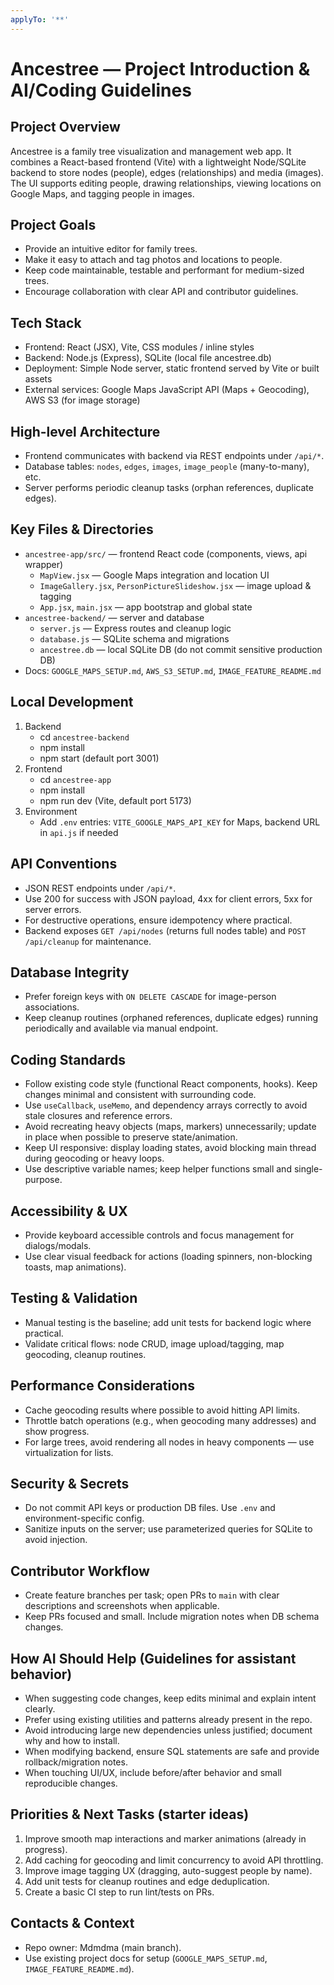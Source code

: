 ```yaml
---
applyTo: '**'
---
```

# Ancestree — Project Introduction & AI/Coding Guidelines

## Project Overview
Ancestree is a family tree visualization and management web app. It combines a React-based frontend (Vite) with a lightweight Node/SQLite backend to store nodes (people), edges (relationships) and media (images). The UI supports editing people, drawing relationships, viewing locations on Google Maps, and tagging people in images.

## Project Goals
- Provide an intuitive editor for family trees.
- Make it easy to attach and tag photos and locations to people.
- Keep code maintainable, testable and performant for medium-sized trees.
- Encourage collaboration with clear API and contributor guidelines.

## Tech Stack
- Frontend: React (JSX), Vite, CSS modules / inline styles
- Backend: Node.js (Express), SQLite (local file ancestree.db)
- Deployment: Simple Node server, static frontend served by Vite or built assets
- External services: Google Maps JavaScript API (Maps + Geocoding), AWS S3 (for image storage)

## High-level Architecture
- Frontend communicates with backend via REST endpoints under `/api/*`.
- Database tables: `nodes`, `edges`, `images`, `image_people` (many-to-many), etc.
- Server performs periodic cleanup tasks (orphan references, duplicate edges).

## Key Files & Directories
- `ancestree-app/src/` — frontend React code (components, views, api wrapper)
  - `MapView.jsx` — Google Maps integration and location UI
  - `ImageGallery.jsx`, `PersonPictureSlideshow.jsx` — image upload & tagging
  - `App.jsx`, `main.jsx` — app bootstrap and global state
- `ancestree-backend/` — server and database
  - `server.js` — Express routes and cleanup logic
  - `database.js` — SQLite schema and migrations
  - `ancestree.db` — local SQLite DB (do not commit sensitive production DB)
- Docs: `GOOGLE_MAPS_SETUP.md`, `AWS_S3_SETUP.md`, `IMAGE_FEATURE_README.md`

## Local Development
1. Backend
   - cd `ancestree-backend`
   - npm install
   - npm start (default port 3001)
2. Frontend
   - cd `ancestree-app`
   - npm install
   - npm run dev (Vite, default port 5173)
3. Environment
   - Add `.env` entries: `VITE_GOOGLE_MAPS_API_KEY` for Maps, backend URL in `api.js` if needed

## API Conventions
- JSON REST endpoints under `/api/*`.
- Use 200 for success with JSON payload, 4xx for client errors, 5xx for server errors.
- For destructive operations, ensure idempotency where practical.
- Backend exposes `GET /api/nodes` (returns full nodes table) and `POST /api/cleanup` for maintenance.

## Database Integrity
- Prefer foreign keys with `ON DELETE CASCADE` for image-person associations.
- Keep cleanup routines (orphaned references, duplicate edges) running periodically and available via manual endpoint.

## Coding Standards
- Follow existing code style (functional React components, hooks). Keep changes minimal and consistent with surrounding code.
- Use `useCallback`, `useMemo`, and dependency arrays correctly to avoid stale closures and reference errors.
- Avoid recreating heavy objects (maps, markers) unnecessarily; update in place when possible to preserve state/animation.
- Keep UI responsive: display loading states, avoid blocking main thread during geocoding or heavy loops.
- Use descriptive variable names; keep helper functions small and single-purpose.

## Accessibility & UX
- Provide keyboard accessible controls and focus management for dialogs/modals.
- Use clear visual feedback for actions (loading spinners, non-blocking toasts, map animations).

## Testing & Validation
- Manual testing is the baseline; add unit tests for backend logic where practical.
- Validate critical flows: node CRUD, image upload/tagging, map geocoding, cleanup routines.

## Performance Considerations
- Cache geocoding results where possible to avoid hitting API limits.
- Throttle batch operations (e.g., when geocoding many addresses) and show progress.
- For large trees, avoid rendering all nodes in heavy components — use virtualization for lists.

## Security & Secrets
- Do not commit API keys or production DB files. Use `.env` and environment-specific config.
- Sanitize inputs on the server; use parameterized queries for SQLite to avoid injection.

## Contributor Workflow
- Create feature branches per task; open PRs to `main` with clear descriptions and screenshots when applicable.
- Keep PRs focused and small. Include migration notes when DB schema changes.

## How AI Should Help (Guidelines for assistant behavior)
- When suggesting code changes, keep edits minimal and explain intent clearly.
- Prefer using existing utilities and patterns already present in the repo.
- Avoid introducing large new dependencies unless justified; document why and how to install.
- When modifying backend, ensure SQL statements are safe and provide rollback/migration notes.
- When touching UI/UX, include before/after behavior and small reproducible changes.

## Priorities & Next Tasks (starter ideas)
1. Improve smooth map interactions and marker animations (already in progress).  
2. Add caching for geocoding and limit concurrency to avoid API throttling.  
3. Improve image tagging UX (dragging, auto-suggest people by name).  
4. Add unit tests for cleanup routines and edge deduplication.  
5. Create a basic CI step to run lint/tests on PRs.

## Contacts & Context
- Repo owner: Mdmdma (main branch).  
- Use existing project docs for setup (`GOOGLE_MAPS_SETUP.md`, `IMAGE_FEATURE_README.md`).